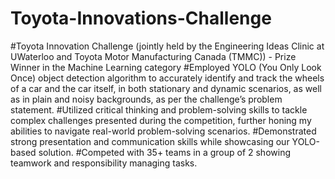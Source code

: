 # Toyota-Innovations-Challenge

#Toyota Innovation Challenge (jointly held by the Engineering Ideas Clinic at UWaterloo and Toyota Motor Manufacturing Canada (TMMC)) - Prize Winner in the Machine Learning category
#Employed YOLO (You Only Look Once) object detection algorithm to accurately identify and track the wheels of a car and the car itself, in both stationary and dynamic scenarios, as well as in plain and noisy backgrounds, as per the challenge’s problem statement.
#Utilized critical thinking and problem-solving skills to tackle complex challenges presented during the competition, further honing my abilities to navigate real-world problem-solving scenarios.
#Demonstrated strong presentation and communication skills while showcasing our YOLO-based solution.
#Competed with 35+ teams in a group of 2 showing teamwork and responsibility managing tasks.

